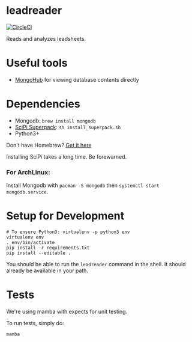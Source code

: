 # leadreader

[![CircleCI](https://circleci.com/gh/raindrift/leadreader.svg?style=svg&circle-token=4d5fadd2ea005b0aa3af46e1a58f40c857d26eec)](https://circleci.com/gh/raindrift/leadreader)

Reads and analyzes leadsheets.

# Useful tools

- [MongoHub](https://github.com/jeromelebel/MongoHub-Mac) for viewing database contents directly

# Dependencies

- Mongodb: `brew install mongodb`
- [SciPi Superpack](http://stronginference.com/ScipySuperpack/): `sh install_superpack.sh`
- Python3+

Don't have Homebrew? [Get it here](http://brew.sh/)

Installing SciPi takes a long time. Be forewarned.

### For ArchLinux:

Install Mongodb with `pacman -S mongodb` then `systemctl start mongodb.service`.

# Setup for Development

    # To ensure Python3: virtualenv -p python3 env
    virtualenv env
    . env/bin/activate
    pip install -r requirements.txt
    pip install --editable .

You should be able to run the `leadreader` command in the shell. It should already be available in your path.

# Tests

We're using mamba with expects for unit testing.

To run tests, simply do:

    mamba
